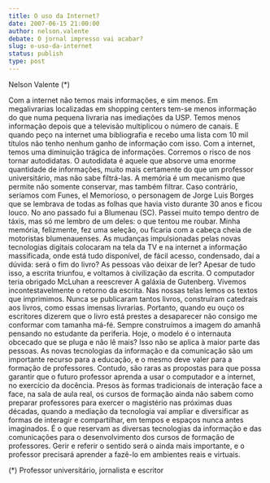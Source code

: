 ```yaml
---
title: O uso da Internet?
date: 2007-06-15 21:00:00
author: nelson.valente
debate: O jornal impresso vai acabar?
slug: o-uso-da-internet
status: publish 
type: post
---
```


Nelson Valente (\*)  

 Com a internet não temos mais informações, e sim menos. Em megalivrarias localizadas em shopping centers tem-se menos informação do que numa pequena livraria nas imediações da USP. Temos menos informação depois que a televisão multiplicou o número de canais. E quando peço na internet uma bibliografia e recebo uma lista com 10 mil títulos não tenho nenhum ganho de informação com isso. Com a internet, temos uma diminuição trágica de informações. Corremos o risco de nos tornar autodidatas. O autodidata é aquele que absorve uma enorme quantidade de informações, muito mais certamente do que um professor universitário, mas não sabe filtrá-las. A memória é um mecanismo que permite não somente conservar, mas também filtrar. Caso contrário, seríamos com Funes, el Memorioso, o personagem de Jorge Luis Borges que se lembrava de todas as folhas que havia visto durante 30 anos e ficou louco. No ano passado fui a Blumenau (SC). Passei muito tempo dentro de táxis, mas só me lembro de um deles: o que tentou me roubar. Minha memória, felizmente, fez uma seleção, ou ficaria com a cabeça cheia de motoristas blumenauenses. As mudanças impulsionadas pelas novas tecnologias digitais colocaram na tela da TV e na internet a informação massificada, onde está tudo disponível, de fácil acesso, condensado, daí a dúvida: será o fim do livro? As pessoas vão deixar de ler? Apesar de tudo isso, a escrita triunfou, e voltamos à civilização da escrita. O computador teria obrigado McLuhan a reescrever A galáxia de Gutenberg. Vivemos incontestavelmente o retorno da escrita. Nas nossas telas lemos os textos que imprimimos. Nunca se publicaram tantos livros, construíram catedrais aos livros, como essas imensas livrarias. Portanto, quando eu ouço os escritores dizerem que o livro está prestes a desaparecer não consigo me conformar com tamanha má-fé. Sempre construímos a imagem do amanhã pensando no estudante da periferia. Hoje, o modelo é o internauta obcecado que se pluga e não lê mais? Isso não se aplica à maior parte das pessoas. As novas tecnologias da informação e da comunicação são um importante recurso para a educação, e o mesmo deve valer para a formação de professores. Contudo, são raras as propostas para que possa garantir que o futuro professor aprenda a usar o computador e a internet, no exercício da docência. Presos às formas tradicionais de interação face a face, na sala de aula real, os cursos de formação ainda não sabem como preparar professores para exercer o magistério nas próximas duas décadas, quando a mediação da tecnologia vai ampliar e diversificar as formas de interagir e compartilhar, em tempos e espaços nunca antes imaginados. É o que reservam as diversas tecnologias da informação e das comunicações para o desenvolvimento dos cursos de formação de professores. Gerir e referir o sentido será o ainda mais importante, e o professor precisará aprender a fazê-lo em ambientes reais e virtuais.  

 (\*) Professor universitário, jornalista e escritor
